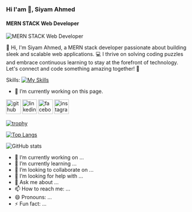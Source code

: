 

### Hi I'am 👋, Siyam Ahmed
#### MERN STACK Web Developer
![MERN STACK Web Developer](https://i.ibb.co/8sdYT58/Purple-Gradient-Modern-Gaming-Channel-Youtube-Banner.png)

👋 Hi, I'm Siyam Ahmed, a MERN stack developer passionate about building sleek and scalable web applications. 💻 I thrive on solving coding puzzles and embrace continuous learning to stay at the forefront of technology. Let's connect and code something amazing together! 🚀

Skills: [![My Skills](https://skillicons.dev/icons?i=js,html,css,firebase,nodejs,expressjs,reactjs,figma,vscode,tailwind)](https://skillicons.dev)


- 🔭 I’m currently working on this page. 


[<img src='https://cdn.jsdelivr.net/npm/simple-icons@3.0.1/icons/github.svg' alt='github' height='40'>](https://github.com/siyam79)  [<img src='https://cdn.jsdelivr.net/npm/simple-icons@3.0.1/icons/linkedin.svg' alt='linkedin' height='40'>](https://www.linkedin.com/in/https://www.linkedin.com/in/siyam-ahmed-a5a6b3285//)  [<img src='https://cdn.jsdelivr.net/npm/simple-icons@3.0.1/icons/facebook.svg' alt='facebook' height='40'>](https://www.facebook.com/https://www.facebook.com/profile.php?id=100077374245629)  [<img src='https://cdn.jsdelivr.net/npm/simple-icons@3.0.1/icons/instagram.svg' alt='instagram' height='40'>](https://www.instagram.com/https://www.instagram.com/foysalahmedsiyam//)  

[![trophy](https://github-profile-trophy.vercel.app/?username=siyam79)](https://github.com/ryo-ma/github-profile-trophy)

[![Top Langs](https://github-readme-stats.vercel.app/api/top-langs/?username=siyam79)](https://github.com/anuraghazra/github-readme-stats)

![GitHub stats](https://github-readme-stats.vercel.app/api?username=siyam79&show_icons=true&count_private=true)  





- 🔭 I’m currently working on ...
- 🌱 I’m currently learning ...
- 👯 I’m looking to collaborate on ...
- 🤔 I’m looking for help with ...
- 💬 Ask me about ...
- 📫 How to reach me: ...
- 😄 Pronouns: ...
- ⚡ Fun fact: ...

